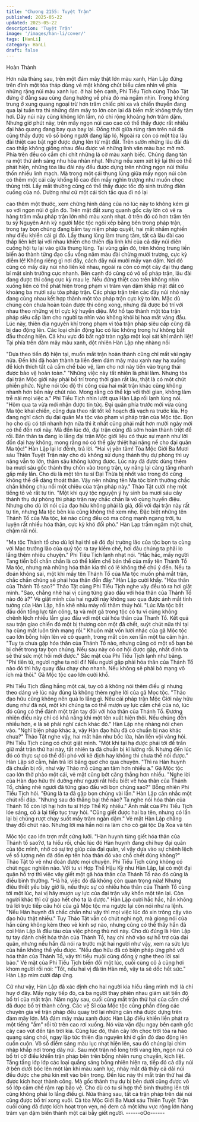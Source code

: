 ```yaml
---
title: "Chương 2155: Tuyệt Trận"
published: 2025-05-22
updated: 2025-05-22
description: 'Tuyệt Trận'
image: '/images/han-li/cover/'
tags: [HanLi]
category: HanLi
draft: false
---
```


Hoàn Thành

Hơn nửa tháng sau, trên một đám mây thật lớn màu xanh, Hàn
Lập đứng trên đỉnh một tòa tháp dùng vẻ mặt không chút biểu
cảm nhìn về phía những rặng núi màu xanh lục.
ở hai bên cạnh, Phi Tiểu Tịch cùng Thảo Tật đứng ở đằng sau
cũng đang hướng về phía đó mà ngắm nhìn.
Trong không trung ở xung quang ngoại trừ hơn trăm chiếc phi xa
và chiến thuyền đang qua lại tuần tra thì những đám mây to lớn
còn lại đã biến mất không thấy tăm hơi.
Dãy núi này cũng không lớn lắm, nó chỉ rộng khoảng hơn trăm
dặm. Nhưng giờ phút này, trên mấy ngọn núi cao cao có thể thấy
được rất nhiều đại hào quang đang bay qua bay lại. Đồng thời
giữa rừng rậm trên núi đá cũng thấy được vô số bóng người đang
lấp ló. Ngoài ra còn có một tòa lâu đài thiệt cao bật ngờ được
dựng lên từ mặt đất.
Trên sườn những lâu đài đá cao thấp không giồng nhau đều
được vẽ những linh văn màu bạc mờ mờ. Phía trên đều có cắm
chi chít những lá cờ màu xanh biếc. Chúng đang tản ra một thứ
ánh sáng nhu hòa nhàn nhạt.
Nhưng nếu xem xét kỹ lại thì có thể phát hiện, những tòa lâu đài
này đều được dựng trên những ngọn núi thiếu thốn nhiều linh
mạch.
Mà trong một cái thung lũng giữa mấy ngọn núi còn có thêm một
cái cây khổng lồ cao đến mấy nghìn trượng như muốn chọc thủng
trời. Lấy mắt thường cũng có thể thấy được tốc độ sinh trưởng
điên cuồng của nó. Dường như cứ một cái tích tắc qua đi nó lại

cao thêm một thước, xem chừng hình dáng của nó lúc này to
không kém gì so với ngọn núi ở gần đó.
Trên mặt đất xung quanh gốc cây lớn có vẽ ra hàng trăm mẫu
pháp trận lớn nhỏ màu xanh nhạt.
ở trên đó có hơn trăm tên tu sỹ Nguyên Anh kỳ người Mộc tộc
ngồi xếp bằng bên trong pháp trận, trong tay bọn chúng đang
bấm tay niệm pháp quyết, hai mắt nhắm nghiền như điều khiển
cái gì đó.
Lấy thung lũng làm trung tâm, tất cả lâu đài cao thấp liên kết lại
với nhau khiến cho thiên địa linh khí của cả đãy núi điên cuồng
hội tụ lại vào giữa thung lũng. Tại vùng gần đó, trên không trung
liền biến ảo thành từng đạo cầu vồng năm màu đài chừng mười
trượng, cực kỳ diễm lệ!
Không riêng gì nơi đây, cách dãy núi mười mấy vạn dặm. Nơi đó
cũng có mấy dãy núi nhỏ liền kề nhau, ngoài ra còn có một cây
đại thụ đang bí mật sinh trưởng cực nhanh. Bên cạnh đó cũng có
vô số pháp trận, lâu đài đang được thi công cực kỳ mau lẹ.
Nếu đứng thiệt cao trên không nhìn xuống liền có thể phát hiện
trong phạm vi trăm vạn dặm khắp mặt đất có khoảng ba mươi sáu
tòa pháp trận. Các pháp trận trên các đãy núi nhỏ này đang cùng
nhau kết hợp thành một tòa pháp trận cực kỳ to lớn.
Mặc dù chúng còn chưa hoàn toàn được thi công xong, nhưng đã
được bố trí với nhau theo những vị trí cực kỳ huyền diệu. Mơ hồ
tạo thành một tòa trận pháp siêu cấp làm cho người ta nhìn vào
không khỏi bị hoa mắt váng đầu.
Lúc này, thiên địa nguyên khí trong phạm vi tòa trận pháp siêu
cấp cũng đã bị dao động lên. Các loại chấn động lúc có lúc không
trong hư không bắt đầu thoáng hiện.
Cả khu vực đó bất ngờ tràn ngập một loại sát khí mãnh liệt!
Tại phía trên đám mây màu xanh, đột nhiên Hàn Lập nhẹ nhàng
nối

"Dựa theo tiến độ hiện tại, muốn mắt trận hoàn thành cũng chỉ
mất vài ngày nữa. Đến khi đã hoàn thành ta liền đem đám mây
màu xanh nay hạ xuống để kích thích tất cả cấm chế bảo vệ, làm
cho nơi này tiến vào trạng thái được bảo vệ hoàn toàn."
"Những việc này tất nhiên là phải làm. Nhưng tòa đại trận Mộc
giới này phải bố trí trong thời gian rất lâu, thật là có một chút
phiền phức. Nghe nói tốc độ thi công của hai mắt trận khác cũng
không nhanh hơn bên này chút nào. Mong rằng có thể kịp với thời
gian, không làm trễ nải mọi việc a." Phi Tiểu Tịch nhìn lướt qua
Hàn Lập rồi lạnh lùng nói.
"Hôm qua ta vừa mới nhận được tin tức. Đại quân phía trước mới
vừa cùng Ma tộc khai chiến, cũng dựa theo rất tốt kế hoạch đã
vạch ra trước kia. Họ đang nghĩ cách dụ đại quân Ma tộc vào
phạm vi pháp trận của Mộc tộc. Bọn họ cho dù có tới nhanh hơn
nữa thì ít nhất cũng phải mất hơn mười ngày mới có thể đến nơi
này. Mà đến lúc đó, đại trận cũng đã sớm hoàn thành triệt để rồi.
Bản thân ta đang lo lắng đại trận Mộc giới liệu có thực sự mạnh
như lời đồn đại hay không, mong rằng nó có thể gây thiệt hại
nặng nề cho đại quân Ma tộc!" Hàn Lập lại lơ đễnh, trả lời.
"Hai vị yên tâm! Tòa Mộc Giới Ba Mươi sáu Thiên Tuyệt Trận này
cho dù không sử dụng thánh thụ dự phòng thì uy năng vẫn to lớn,
thâm sâu không lường được. Lúc này đã được dùng thêm ba
mươi sáu gốc thánh thụ chôn vào trong trận, uy năng lại càng
tăng nhanh gấp mấy lần. Cho dù là một tên tu sĩ Đại Thừa bị nhốt
vào trong đó cũng không thể dễ dàng thoát thân. Vậy nên những
tên Ma tộc bình thường chắc chắn không chịu nổi một chiêu của
trận pháp này." Thảo Tật cười nhẹ một tiếng tỏ vẻ rất tự tin.
"Một khi quý tộc nguyện ý hy sinh ba mươi sáu cây thánh thụ dự
phòng thì pháp trận nay chắc chắn là vô cùng huyền điệu. Nhưng
cho dù lời nói của đạo hữu không phải là giả, đối với đại trận này
rất tự tin, nhưng Ma tộc bên kia cũng không thể xem nhẹ. Đặc biệt
những tên Thánh Tổ của Ma tộc, kẻ nào cũng đều có ma công
mạnh ngang trời, tu luyện rất nhiều hóa thân, cực kỳ khó đối phó."
Hàn Lạp trầm ngâm một chút, chậm rãi nói.

"Ma tộc Thánh tổ cho dù lợi hại thì sẽ đó đại trưởng lão của tộc
bọn ta cùng với Mạc trưởng lão của quý tộc ra tay kiềm chế, hơi
đâu chúng ta phải lo lắng thêm nhiều chuyện." Phi Tiêu Tích lạnh
nhạt nói.
"Hắc hắc, mấy người Tang tiền bối chắn chắn là có thể kiềm chế
bản thể của mấy tên Thánh Tổ Ma tộc, nhưng mà những hóa thân
kia thì có lẽ không thể chú ý đến.
Nếu ta đoán không sai, một khi mấy tên Thánh Tổ của Ma tộc
muốn phá mắt trận, chắc chắn chúng sẽ phái hóa thân đến đây."
Hàn Lập cười khẩy.
"Hóa thân của Thánh Tổ sao?" Thảo Tật cùng Phi Tiểu Tịch nghe
vậy đều tỏ ra hơi giật mình.
"Sao, chẳng nhẽ hai vị cũng từng giao đấu với hóa thân của
Thánh Tổ nào đó à?"
Vẻ giật mình của hai người này không sao qua được ánh mắt tinh
tường của Hàn Lập, hắn khẽ nhíu mày rồi thâm thúy hỏi.
"Lúc Ma tộc bắt đầu dồn tổng lực tấn công, ta và một gã trong tộc
có tu vi cũng không chênh lệch nhiều lắm giao đấu với một cái
hóa thân của Thanh Tổ. Kết quả sau trận giao chiến đó một bị
thương còn một đã chết, suýt chút nữa thì tại hạ cũng mất luôn
tính mạng rồi." Khuôn mặt vốn lười nhác của gã Mộc tộc cao lớn
bỗng hiện lên vẻ cô quạnh, trong mắt còn xen lẫn một tia căm
hận.
"Tuy ta chưa gặp hóa thân của Thánh Tổ nào, nhưng cũng có một
số bạn bè bị chết trong tay bọn chúng. Nếu sau này có cơ hội
được gặp, nhất định ta sẽ thử sức một hồi mới được." Sắc mặt
của Phi Tiểu Tịch lạnh như băng.
"Phi tiên tử, ngươi nghe ta nói đi! Nếu ngươi gặp phải hóa thân
của Thánh Tổ nào đó thì hãy quay đầu chạy cho nhanh. Nếu
không sẽ phải bỏ mạng vô ích mà thôi." Gã Mộc tộc cao lớn cười
khổ.

Phi Tiểu Tịch đằng hắng một cái, tuy cô ả không nói thêm điều gì
nhưng theo dáng vẻ lúc này đúng là không thèm nghe lời của gã
Mọc tộc.
"Thảo đạo hữu cũng không nên quá lo lắng gì. Nếu cái pháp trận
Mộc Giới này hữu dụng như đã nói, một khi chúng ta có thể mượn
uy lực cấm chế của nó, lúc đó cũng có thể đánh một trận tay đôi
với hóa thân của Thánh Tổ. Đương nhiên điều này chỉ có khả
năng khi một tên xuất hiện thôi. Nếu chúng đến nhiều hơn, e là sẽ
phải nghĩ cách khác đó." Hàn Lập nhẹ nhàng nói chen vào.
"Nghĩ biện pháp khác à, vậy Hàn đạo hữu đã có chuẩn bị nào
khác chưa?" Thảo Tật nghe vậy, hai mắt hắn như bốc lửa, hắn
liền vội vàng hỏi.
Phi Tiểu Tịch cũng có chút giật mình.
"Một khi tại hạ được phái tới để trấn giữ mắt trận thứ hai này, tất
nhiên ta đã chuẩn bị kĩ lưỡng rồi. Nhưng đến lúc đó có thực sự có
thể đối phó với kẻ địch hay không thì chưa thể nói được." Hàn Lập
sờ cằm, hắn trả lời bâng quơ cho qua chuyện.
"Thì ra Hàn huynh đã chuẩn bị rồi, như vậy Thảo mỗ cũng an tâm
hơn nhiều a." Gã Mộc tộc cao lớn thở phào một cái, vẻ mặt cũng
bớt căng thẳng hơn nhiều.
"Nghe lời của Hàn đạo hữu thì dường như ngươi rất hiểu biết về
hóa thân của Thánh Tổ, chẳng nhẽ ngươi đã từng giao đấu với
bọn chúng sao?" Bỗng nhiên Phi Tiểu Tịch hỏi.
"Đúng là ta đã gặp bọn chúng vài lần." Hàn Lập cân nhắc một
chút rồi đáp.
"Nhưng sau đó thắng bại thế nào? Ta nghe nói hóa thân của
Thánh Tổ còn lợi hại hơn tu sĩ Hợp Thể Kỳ nhiều." Ánh mắt của
Phi Tiểu Tịch lóe sáng, cô ả lại tiếp tục truy hỏi.
"Cũng giết được hai ba tên, nhưng có lần lại bị chúng rượt chạy
suốt mấy trăm ngàn dặm." Vẻ mặt Hàn Lập chẳng thay đổi chút
nào. Nhưng lời mà hắn nói ra làm cho cô gái tộc Dạ Xoa và tên

Mộc tộc cao lớn trợn mắt cứng lưỡi.
"Hàn huynh từng giết hóa thân của Thánh tổ sao?ơ, ta hiểu rồi,
chắc lúc đó Hàn huynh đang chỉ huy đại quân của tộc mình, nhờ
có sự trợ giúp của đại quân, vì vậy dựa vào sự chênh lệch về số
lượng nên đã dồn ép tên hóa thân đó vào chỗ chết đúng không?"
Thảo Tật tỏ vẻ như đoán được mọi chuyện.
Phi Tiểu Tịch cũng không có chút ngạc nghiên nào.
Với tu vi Hợp Thể Hậu Kỳ như Hàn Lập, lại có một đại quân hỗ
trợ thì việc vây giết một gã hóa thân của Thánh Tổ nào đó cũng là
điều bình thường.
"Há há, việc đó đã không còn quan trọng nữa! Nhưng điêu thiết
yếu bây giờ là, nếu thực sự có nhiều hóa thân của Thánh Tổ cùng
tới một lúc, hai vị hãy mượn uy lực của đại trận vây khốn một tên
lại. Còn người khác thì cứ giao hết cho ta là được." Hàn Lập cười
hắc hắc, hắn không trả lời trực tiếp câu hỏi của gã Mộc tộc ma
ngược lại còn nói như ra lệnh.
"Nếu Hàn huynh đã chắc chắn như vậy thì mọi việc lúc đó xin
trông cậy vào đạo hữu thật nhiều." Tuy Thảo Tật vẫn có chút nghi
ngờ, mà giọng nói của hắn cũng không kèm theo vẻ kinh sợ nào,
nhưng cũng có thể thấy hắn đã coi Hàn Lập là đầu tàu của việc
phòng thủ nơi này.
Cho dù đúng là Hàn Lập tự tay đánh chết hóa thân của Thánh Tổ,
hay chỉ nhờ vào sự hỗ trợ của đại quân, nhưng nếu hắn đã nói ra
trước mặt hai người như vậy, xem ra sức lực của hắn không thể
yếu được.
"Nếu đạo hữu đã có biện pháp ứng phó với hóa thân của Thánh
Tổ, vậy thì tiểu muội cũng đồng ý nghe theo lời sai bảo." Vẻ mặt
của Phi Tiểu Tịch biến đổi một lúc, cuối cùng cô ả cũng hơi khom
người rồi nói:
"Tốt, nếu hai vị đã tin Hàn mỗ, vậy ta sẽ dốc hết sức." Hàn Lập
mỉm cười đáp ứng.

Cứ như vậy, Hàn Lập đã xác định cho hai người kia hiểu rằng
mình mới là chỉ huy ở đây.
Mấy ngày tiếp đó, cả ba người thay phiên nhau giám sát tiến độ
bố trí của mắt trận.
Năm ngày sau, cuối cùng mắt trận thứ hai của cấm chế đã được
bố trí thành công.
Các vệ Sĩ của Mộc tộc cùng phần đông các chuyên gia về trận
pháp đều quay trở lại những căn nhà được dựng trên đám mây
lớn.
Mà đám mây màu xanh được Hàn Lập điều khiển liền phát ra một
tiếng "ầm" rồi từ trên cao rơi xuống. Nó vừa vặn đậu ngay bên
cạnh gốc cây cao vút đến tận trời kia.
Cùng lúc đó, thân cây lớn chọc trời tỏa ra hào quang sáng chói,
ngay lập tức thiên địa nguyên khí ở gần đó dao động lên cuồn
cuộn. Vô số điểm sáng màu lục nhạt hiện lên, sau đó chúng lại
chìm nhập khắp nơi trong dãy núi.
Sau một trận nổ long trời vang lên, ngọn núi có bố trí cờ điều
khiển trận pháp bên trên bỗng nhiên rung chuyển, kịch liệt. Tầng
tầng lớp lớp các loại quầng sáng bỗng nhiên hiện ra, tiếp đó cả
dãy núi ở bên dưới bốc lên một làn khí màu xanh lục, nháy mắt
đã thấy cả dải núi đều được che phủ kín mít vào bên trong.
Đến lúc này thì mắt trận thứ hai đã được kích hoạt thành công.
Mà gốc thánh thụ dự bị bên dưới cũng được vô số lớp cấm chế
rậm rạp bảo vệ. Cho dù có tu sĩ hợp thể bình thường lên tới cũng
không phải lo lắng điều gì.
Nửa tháng sau, tất cả trận pháp trên dải núi cũng được bố trí
xong xuôi. Cả tòa Mộc Giới Ba Mươi sáu Thiên Tuyệt Trận cuối
cùng đã được kích hoạt trọn vẹn, nó đem cả một khu vực rộng
lớn hàng trăm vạn dặm biến thành một cái bẫy giết người.
------oOo------
